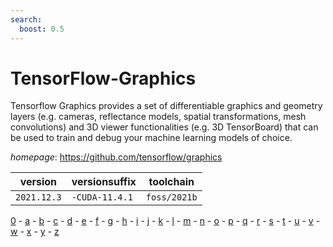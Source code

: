```yaml
---
search:
  boost: 0.5
---
```

# TensorFlow-Graphics

Tensorflow Graphics provides a set of differentiable graphics and geometry layers (e.g. cameras, reflectance models, spatial transformations, mesh convolutions) and 3D viewer functionalities (e.g. 3D TensorBoard) that can be used to train and debug your machine learning models of choice.

*homepage*: <https://github.com/tensorflow/graphics>

version | versionsuffix | toolchain
--------|---------------|----------
``2021.12.3`` | ``-CUDA-11.4.1`` | ``foss/2021b``

[0](../0/index.md) - [a](../a/index.md) - [b](../b/index.md) - [c](../c/index.md) - [d](../d/index.md) - [e](../e/index.md) - [f](../f/index.md) - [g](../g/index.md) - [h](../h/index.md) - [i](../i/index.md) - [j](../j/index.md) - [k](../k/index.md) - [l](../l/index.md) - [m](../m/index.md) - [n](../n/index.md) - [o](../o/index.md) - [p](../p/index.md) - [q](../q/index.md) - [r](../r/index.md) - [s](../s/index.md) - [t](../t/index.md) - [u](../u/index.md) - [v](../v/index.md) - [w](../w/index.md) - [x](../x/index.md) - [y](../y/index.md) - [z](../z/index.md)

